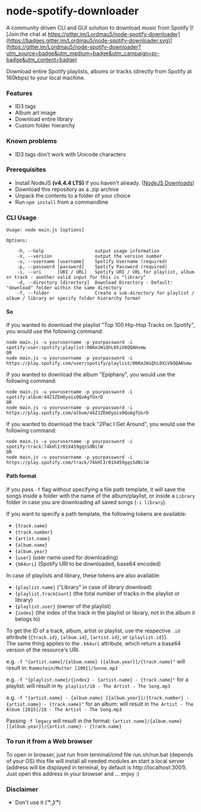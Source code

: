 # node-spotify-downloader

A community driven CLI and GUI solution to download music from Spotify
[![Join the chat at https://gitter.im/Lordmau5/node-spotify-downloader](https://badges.gitter.im/Lordmau5/node-spotify-downloader.svg)](https://gitter.im/Lordmau5/node-spotify-downloader?utm_source=badge&utm_medium=badge&utm_campaign=pr-badge&utm_content=badge)

Download entire Spotify playlists, albums or tracks (directly from Spotify at 160kbps) to your local machine.

### Features
- ID3 tags
- Album art image
- Download entire library
- Custom folder hierarchy

### Known problems
- ID3 tags don't work with Unicode characters

### Prerequisites
- Install NodeJS **(v4.4.4 LTS)** if you haven't already. ([NodeJS Downloads](https://nodejs.org/en/))
- Download this repository as a .zip archive
- Unpack the contents to a folder of your choice
- Run `npm install` from a commandline

### CLI Usage

	Usage: node main.js [options]

	Options:

	    -h, --help                   output usage information
	    -V, --version                output the version number
	    -u, --username [username]    Spotify Username (required)
	    -p, --password [password]    Spotify Password (required)
	    -i, --uri 	   [URI / URL]   Spotify URI / URL for playlist, album or track - another valid input for this is "library"
	    -d, --directory [directory]  Download Directory - Default: "download" folder within the same directory
	    -f, --folder                 Create a sub-directory for playlist / album / library or specify folder hierarchy format


#### So
  If you wanted to download the playlist "Top 100 Hip-Hop Tracks on Spotify", you would use the following command:

	node main.js -u yourusername -p yourpassword -i spotify:user:spotify:playlist:06KmJWiQhL0XiV6QQAHsmw
	OR
	node main.js -u yourusername -p yourpassword -i https://play.spotify.com/user/spotify/playlist/06KmJWiQhL0XiV6QQAHsmw

  If you wanted to download the album "Epiphany", you would use the following command:

	node main.js -u yourusername -p yourpassword -i spotify:album:44Z1ZEmOyois0QoAgfUxrD
	OR
	node main.js -u yourusername -p yourpassword -i https://play.spotify.com/album/44Z1ZEmOyois0QoAgfUxrD

  If you wanted to download the track "2Pac I Get Around", you would use the following command:

	node main.js -u yourusername -p yourpassword -i spotify:track:74kHlIr01X459gqsSdNilW
	OR
	node main.js -u yourusername -p yourpassword -i https://play.spotify.com/track/74kHlIr01X459gqsSdNilW

#### Path format
If you pass `-f` flag without specifying a file path template, it will save the
songs inside a folder with the name of the album/playlist, or inside a `Library`
folder in case you are downloading all saved songs (`-i library`).

If you want to specify a path template, the following tokens are available:

- `{track.name}`
- `{track.number}`
- `{artist.name}`
- `{album.name}`
- `{album.year}`
- `{user}` (user name used for downloading)
- `{b64uri}` (Spotify URI to be downloaded, base64 encoded)

In case of playlists and library, these tokens are also available:

- `{playlist.name}` ("Library" in case of library download)
- `{playlist.trackCount}` (the total number of tracks in the playlist or library)
- `{playlist.user}` (owner of the playlist)
- `{index}` (the index of the track in the playlist or library, not in the album it belogs to)

To get the ID of a track, album, artist or playlist, use the respective `.id` attribute (`{track.id}`, `{album.id}`, `{artist.id}`, or `{playlist.id}`).  
The same thing applies to the `.b64uri` attribute, which return a base64 version of the resource's URI.

e.g. `-f "{artist.name}/{album.name} [{album.year}]/{track.name}"`
will result in: `Rammstein/Mutter [2001]/Sonne.mp3`

e.g. `-f "{playlist.name}/{index} - {artist.name} - {track.name}"` for a playlist:
will result in `My playlist/18 - The Artist - The Song.mp3`

e.g. `-f "{artist.name} - {album.name} [{album.year}]/{track.number} - {artist.name} - {track.name}"` for an album:
will result in `The Artist - The Album [2015]/18 - The Artist - The Song.mp3`

Passing `-f legacy` will result in the format:
`{artist.name}/{album.name} [{album.year}]/{artist.name} - {track.name}`


### To run it from a Web browser
  To open in browser, just run from terminal/cmd file run.sh/run.bat (depends of your OS)
    this file will install all needed modules an start a local server (address will be displayed in terminal, by default is http://localhost:3001).
    Just open this address in your browser and ... enjoy :)


### Disclaimer
- Don't use it ( ͡° ͜ʖ ͡°)
